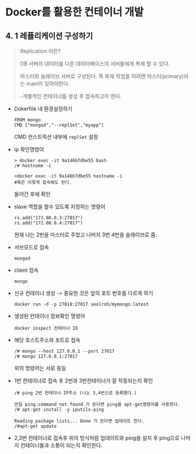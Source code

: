# Docker를 활용한 컨테이너 개발

## 4. 1 레플리케이션 구성하기

> Replication 이란?
>
> DB 서버의 데이터를 다른 데이터베이스의 서버들에게 복제 할 수 있다.  
>
> 마스터와 슬래이브 서버로 구성된다. 즉 복제 작업을 하려면 마스터(primary)라는 main이 있어야한다.
>
> -개별적인 컨테이너를 생성 후 접속하고자 한다.

+ Dokerfile 내 환경설정하기

  ```
  FROM mongo
  CMD ["mongod","--replSet","myapp"]
  ```

  CMD 컨스트럭션 내부에 `replSet` 설정

+ ip 확인명령어

  ```
  > docker exec -it 9a146b7dbe55 bash
  /# hostname -i
  
  >docker exec -it 9a146b7dbe55 hostname -i
  #혹은 이렇게 접속해도 된다.
  ```

  들어간 후에 확인

+ slave 역할을 할수 있도록 지정하는 명령어

  ```
  rs.add("172.00.0.3:27017")
  rs.add("172.00.0.4:27017")
  ```

  현재 나는 2번을 마스터로 주었고 나머지 3번 4번을 슬래이브로 줌.

+ 서브모드로 접속

  ```
  mongod
  ```

+ client 접속

  ```
  mongo
  ```

+ 신규 컨테이너 생성 -> 중요한 것은 앞의 포트 번호를 다르게 하기

  ```
  docker run -d -p 27018:27017 seolroh/mymongo:latest
  ```

+ 생성된 컨테이너 정보확인 명령어

  ```
  docker inspect 컨테이너 ID
  ```

+ 해당 호스트주소와 포트로 접속

  ```
  /# mongo --host 127.0.0.1 --port 27017
  /# mongo 127.0.0.1:27017
  ```

  위의 명령어는 서로 동일

+ 1번 컨테이너로 접속 후  2번과 3번컨테이너가 잘 작동되는지 확인

  ```
  /# ping 2번 컨테이너 IP주소 (나는 3,4번으로 등록했다.)
  
  만일 ping:command not found 가 뜬다면 ping을 apt-get명령어를 사용한다.
  /# apt-get install -y iputils-ping
  
  Reading package lists... Done 가 뜬다면 업데이트 한다.
  /#apt-get update
  ```

+ 2,3번 컨테이너로 접속후 위의 방식처럼 업데이트와 ping을 설치 후 ping으로 나머지 컨테이너들과 소통이 되는지 확인한다.